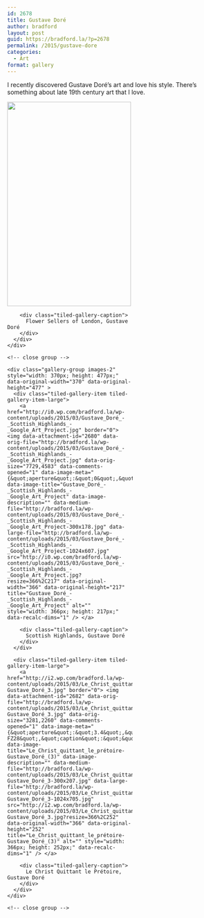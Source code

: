 ```yaml
---
id: 2678
title: Gustave Doré
author: bradford
layout: post
guid: https://bradford.la/?p=2678
permalink: /2015/gustave-dore
categories:
  - Art
format: gallery
---
```

I recently discovered Gustave Doré&#8217;s art and love his style. There&#8217;s something about late 19th century art that I love.<!--more-->

<div class="tiled-gallery type-rectangular tiled-gallery-unresized" data-original-width="660" data-carousel-extra='{&quot;blog_id&quot;:1,&quot;permalink&quot;:&quot;https:\/\/bradford.la\/2015\/gustave-dore&quot;,&quot;likes_blog_id&quot;:59339976}' >
  <div class="gallery-row" style="width: 660px; height: 477px;" data-original-width="660" data-original-height="477" >
    <div class="gallery-group images-1" style="width: 290px; height: 477px;" data-original-width="290" data-original-height="477" >
      <div class="tiled-gallery-item tiled-gallery-item-large">
        <a href="http://i2.wp.com/bradford.la/wp-content/uploads/2015/03/Gustave_Doré_-_Flower_Sellers_of_London_-_Google_Art_Project.jpg" border="0"> <img data-attachment-id="2679" data-orig-file="http://bradford.la/wp-content/uploads/2015/03/Gustave_Doré_-_Flower_Sellers_of_London_-_Google_Art_Project.jpg" data-orig-size="2767,4565" data-comments-opened="1" data-image-meta="{&quot;aperture&quot;:&quot;0&quot;,&quot;credit&quot;:&quot;&quot;,&quot;camera&quot;:&quot;&quot;,&quot;caption&quot;:&quot;&quot;,&quot;created_timestamp&quot;:&quot;0&quot;,&quot;copyright&quot;:&quot;&quot;,&quot;focal_length&quot;:&quot;0&quot;,&quot;iso&quot;:&quot;0&quot;,&quot;shutter_speed&quot;:&quot;0&quot;,&quot;title&quot;:&quot;&quot;,&quot;orientation&quot;:&quot;0&quot;}" data-image-title="Gustave_Doré_-_Flower_Sellers_of_London_-_Google_Art_Project" data-image-description="" data-medium-file="http://bradford.la/wp-content/uploads/2015/03/Gustave_Doré_-_Flower_Sellers_of_London_-_Google_Art_Project-182x300.jpg" data-large-file="http://bradford.la/wp-content/uploads/2015/03/Gustave_Doré_-_Flower_Sellers_of_London_-_Google_Art_Project-621x1024.jpg" src="http://i2.wp.com/bradford.la/wp-content/uploads/2015/03/Gustave_Doré_-_Flower_Sellers_of_London_-_Google_Art_Project.jpg?resize=286%2C473" data-original-width="286" data-original-height="473" title="Gustave_Doré_-_Flower_Sellers_of_London_-_Google_Art_Project" alt="" style="width: 286px; height: 473px;" data-recalc-dims="1" /> </a> 
        
        <div class="tiled-gallery-caption">
          Flower Sellers of London, Gustave Doré
        </div>
      </div>
    </div>
    
    <!-- close group -->
    
    <div class="gallery-group images-2" style="width: 370px; height: 477px;" data-original-width="370" data-original-height="477" >
      <div class="tiled-gallery-item tiled-gallery-item-large">
        <a href="http://i0.wp.com/bradford.la/wp-content/uploads/2015/03/Gustave_Doré_-_Scottish_Highlands_-_Google_Art_Project.jpg" border="0"> <img data-attachment-id="2680" data-orig-file="http://bradford.la/wp-content/uploads/2015/03/Gustave_Doré_-_Scottish_Highlands_-_Google_Art_Project.jpg" data-orig-size="7729,4583" data-comments-opened="1" data-image-meta="{&quot;aperture&quot;:&quot;0&quot;,&quot;credit&quot;:&quot;&quot;,&quot;camera&quot;:&quot;&quot;,&quot;caption&quot;:&quot;&quot;,&quot;created_timestamp&quot;:&quot;0&quot;,&quot;copyright&quot;:&quot;&quot;,&quot;focal_length&quot;:&quot;0&quot;,&quot;iso&quot;:&quot;0&quot;,&quot;shutter_speed&quot;:&quot;0&quot;,&quot;title&quot;:&quot;&quot;,&quot;orientation&quot;:&quot;0&quot;}" data-image-title="Gustave_Doré_-_Scottish_Highlands_-_Google_Art_Project" data-image-description="" data-medium-file="http://bradford.la/wp-content/uploads/2015/03/Gustave_Doré_-_Scottish_Highlands_-_Google_Art_Project-300x178.jpg" data-large-file="http://bradford.la/wp-content/uploads/2015/03/Gustave_Doré_-_Scottish_Highlands_-_Google_Art_Project-1024x607.jpg" src="http://i0.wp.com/bradford.la/wp-content/uploads/2015/03/Gustave_Doré_-_Scottish_Highlands_-_Google_Art_Project.jpg?resize=366%2C217" data-original-width="366" data-original-height="217" title="Gustave_Doré_-_Scottish_Highlands_-_Google_Art_Project" alt="" style="width: 366px; height: 217px;" data-recalc-dims="1" /> </a> 
        
        <div class="tiled-gallery-caption">
          Scottish Highlands, Gustave Doré
        </div>
      </div>
      
      <div class="tiled-gallery-item tiled-gallery-item-large">
        <a href="http://i2.wp.com/bradford.la/wp-content/uploads/2015/03/Le_Christ_quittant_le_prétoire-Gustave_Doré_3.jpg" border="0"> <img data-attachment-id="2682" data-orig-file="http://bradford.la/wp-content/uploads/2015/03/Le_Christ_quittant_le_prétoire-Gustave_Doré_3.jpg" data-orig-size="3281,2260" data-comments-opened="1" data-image-meta="{&quot;aperture&quot;:&quot;3.4&quot;,&quot;credit&quot;:&quot;&quot;,&quot;camera&quot;:&quot;DMC-FZ28&quot;,&quot;caption&quot;:&quot;&quot;,&quot;created_timestamp&quot;:&quot;1303913605&quot;,&quot;copyright&quot;:&quot;&quot;,&quot;focal_length&quot;:&quot;11.5&quot;,&quot;iso&quot;:&quot;400&quot;,&quot;shutter_speed&quot;:&quot;0.1&quot;,&quot;title&quot;:&quot;&quot;,&quot;orientation&quot;:&quot;1&quot;}" data-image-title="Le_Christ_quittant_le_prétoire-Gustave_Doré_(3)" data-image-description="" data-medium-file="http://bradford.la/wp-content/uploads/2015/03/Le_Christ_quittant_le_prétoire-Gustave_Doré_3-300x207.jpg" data-large-file="http://bradford.la/wp-content/uploads/2015/03/Le_Christ_quittant_le_prétoire-Gustave_Doré_3-1024x705.jpg" src="http://i2.wp.com/bradford.la/wp-content/uploads/2015/03/Le_Christ_quittant_le_prétoire-Gustave_Doré_3.jpg?resize=366%2C252" data-original-width="366" data-original-height="252" title="Le_Christ_quittant_le_prétoire-Gustave_Doré_(3)" alt="" style="width: 366px; height: 252px;" data-recalc-dims="1" /> </a> 
        
        <div class="tiled-gallery-caption">
          Le Christ Quittant le Prétoire, Gustave Doré
        </div>
      </div>
    </div>
    
    <!-- close group -->
  </div>
  
  <!-- close row -->
</div>